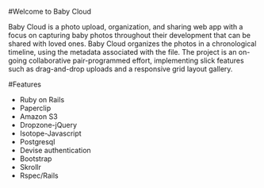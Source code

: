 #Welcome to Baby Cloud

Baby Cloud is a photo upload, organization, and sharing web app with a focus on capturing baby photos throughout their development that can be shared with loved ones. Baby Cloud organizes the photos in a chronological timeline, using the metadata associated with the file.  The project is an on-going collaborative pair-programmed effort, implementing slick features such as drag-and-drop uploads and a responsive grid layout gallery.

#Features
- Ruby on Rails
- Paperclip
- Amazon S3
- Dropzone-jQuery
- Isotope-Javascript
- Postgresql
- Devise authentication
- Bootstrap
- Skrollr
- Rspec/Rails

